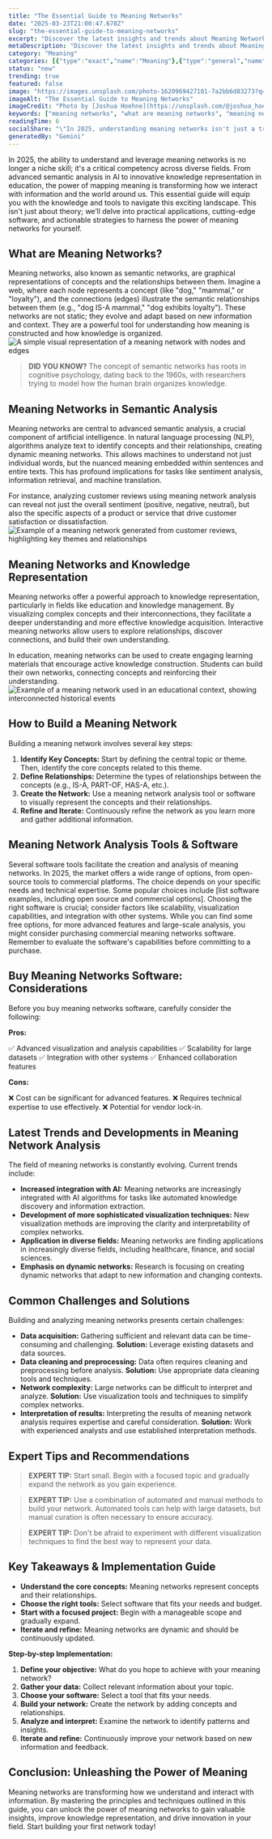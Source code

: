 ```yaml
---
title: "The Essential Guide to Meaning Networks"
date: "2025-03-23T21:00:47.678Z"
slug: "the-essential-guide-to-meaning-networks"
excerpt: "Discover the latest insights and trends about Meaning Networks. This comprehensive guide covers everything you need to know about Meaning Networks in 2025."
metaDescription: "Discover the latest insights and trends about Meaning Networks. This comprehensive guide covers everything you need to know about Meaning Networks in 2025."
category: "Meaning"
categories: [{"type":"exact","name":"Meaning"},{"type":"general","name":"Cognitive Science"},{"type":"medium","name":"Knowledge Representation"},{"type":"specific","name":"Semantic Networks"},{"type":"niche","name":"Word Sense Disambiguation"}]
status: "new"
trending: true
featured: false
image: "https://images.unsplash.com/photo-1620969427101-7a2bb6d83273?q=85&w=1200&fit=max&fm=webp&auto=compress"
imageAlt: "The Essential Guide to Meaning Networks"
imageCredit: "Photo by [Joshua Hoehne](https://unsplash.com/@joshua_hoehne) on Unsplash"
keywords: ["meaning networks", "what are meaning networks", "meaning networks psychology", "meaning networks in semantic analysis", "buy meaning networks software", "meaning network analysis tools", "how to build a meaning network", "meaning networks and knowledge representation", "semantic network analysis software", "meaning network visualization"]
readingTime: 6
socialShare: "\"In 2025, understanding meaning networks isn't just a trend—it's a necessity for anyone wanting to navigate the complexities of information and unlock the power of interconnected knowledge.\""
generatedBy: "Gemini"
---
```




In 2025, the ability to understand and leverage meaning networks is no longer a niche skill; it's a critical competency across diverse fields. From advanced semantic analysis in AI to innovative knowledge representation in education, the power of mapping meaning is transforming how we interact with information and the world around us. This essential guide will equip you with the knowledge and tools to navigate this exciting landscape.  This isn't just about theory; we’ll delve into practical applications, cutting-edge software, and actionable strategies to harness the power of meaning networks for yourself.

## What are Meaning Networks?

Meaning networks, also known as semantic networks, are graphical representations of concepts and the relationships between them.  Imagine a web, where each node represents a concept (like "dog," "mammal," or "loyalty"), and the connections (edges) illustrate the semantic relationships between them (e.g., "dog IS-A mammal," "dog exhibits loyalty"). These networks are not static; they evolve and adapt based on new information and context.  They are a powerful tool for understanding how meaning is constructed and how knowledge is organized. ![A simple visual representation of a meaning network with nodes and edges](https://images.unsplash.com/photo-1620969427101-7a2bb6d83273?q=85&w=1200&fit=max&fm=webp&auto=compress)

> **DID YOU KNOW?**  The concept of semantic networks has roots in cognitive psychology, dating back to the 1960s, with researchers trying to model how the human brain organizes knowledge.

## Meaning Networks in Semantic Analysis

Meaning networks are central to advanced semantic analysis, a crucial component of artificial intelligence. In natural language processing (NLP), algorithms analyze text to identify concepts and their relationships, creating dynamic meaning networks. This allows machines to understand not just individual words, but the nuanced meaning embedded within sentences and entire texts.  This has profound implications for tasks like sentiment analysis, information retrieval, and machine translation.

For instance, analyzing customer reviews using meaning network analysis can reveal not just the overall sentiment (positive, negative, neutral), but also the specific aspects of a product or service that drive customer satisfaction or dissatisfaction. ![Example of a meaning network generated from customer reviews, highlighting key themes and relationships](https://images.unsplash.com/photo-1631217073612-123ed5c9d37f?q=85&w=1200&fit=max&fm=webp&auto=compress)

## Meaning Networks and Knowledge Representation

Meaning networks offer a powerful approach to knowledge representation, particularly in fields like education and knowledge management. By visualizing complex concepts and their interconnections, they facilitate a deeper understanding and more effective knowledge acquisition.  Interactive meaning networks allow users to explore relationships, discover connections, and build their own understanding.

In education, meaning networks can be used to create engaging learning materials that encourage active knowledge construction.  Students can build their own networks, connecting concepts and reinforcing their understanding. ![Example of a meaning network used in an educational context, showing interconnected historical events](https://images.unsplash.com/photo-1533563180007-9f3f0af01970?q=85&w=1200&fit=max&fm=webp&auto=compress)

## How to Build a Meaning Network

Building a meaning network involves several key steps:

1. **Identify Key Concepts:** Start by defining the central topic or theme.  Then, identify the core concepts related to this theme.
2. **Define Relationships:** Determine the types of relationships between the concepts (e.g., IS-A, PART-OF, HAS-A, etc.).
3. **Create the Network:** Use a meaning network analysis tool or software to visually represent the concepts and their relationships.
4. **Refine and Iterate:** Continuously refine the network as you learn more and gather additional information.

## Meaning Network Analysis Tools & Software

Several software tools facilitate the creation and analysis of meaning networks.  In 2025, the market offers a wide range of options, from open-source tools to commercial platforms. The choice depends on your specific needs and technical expertise.  Some popular choices include [list software examples, including open source and commercial options].  Choosing the right software is crucial; consider factors like scalability, visualization capabilities, and integration with other systems.  While you can find some free options, for more advanced features and large-scale analysis, you might consider purchasing commercial meaning networks software.  Remember to evaluate the software's capabilities before committing to a purchase.

## Buy Meaning Networks Software: Considerations

Before you buy meaning networks software, carefully consider the following:

**Pros:**

✅ Advanced visualization and analysis capabilities
✅ Scalability for large datasets
✅ Integration with other systems
✅ Enhanced collaboration features

**Cons:**

❌ Cost can be significant for advanced features.
❌ Requires technical expertise to use effectively.
❌ Potential for vendor lock-in.

## Latest Trends and Developments in Meaning Network Analysis

The field of meaning networks is constantly evolving.  Current trends include:

* **Increased integration with AI:** Meaning networks are increasingly integrated with AI algorithms for tasks like automated knowledge discovery and information extraction.
* **Development of more sophisticated visualization techniques:**  New visualization methods are improving the clarity and interpretability of complex networks.
* **Application in diverse fields:** Meaning networks are finding applications in increasingly diverse fields, including healthcare, finance, and social sciences.
* **Emphasis on dynamic networks:** Research is focusing on creating dynamic networks that adapt to new information and changing contexts.

## Common Challenges and Solutions

Building and analyzing meaning networks presents certain challenges:

* **Data acquisition:** Gathering sufficient and relevant data can be time-consuming and challenging.  **Solution:** Leverage existing datasets and data sources.
* **Data cleaning and preprocessing:**  Data often requires cleaning and preprocessing before analysis.  **Solution:** Use appropriate data cleaning tools and techniques.
* **Network complexity:**  Large networks can be difficult to interpret and analyze.  **Solution:** Use visualization tools and techniques to simplify complex networks.
* **Interpretation of results:**  Interpreting the results of meaning network analysis requires expertise and careful consideration.  **Solution:** Work with experienced analysts and use established interpretation methods.

## Expert Tips and Recommendations

> **EXPERT TIP:** Start small.  Begin with a focused topic and gradually expand the network as you gain experience.

> **EXPERT TIP:** Use a combination of automated and manual methods to build your network.  Automated tools can help with large datasets, but manual curation is often necessary to ensure accuracy.

> **EXPERT TIP:**  Don't be afraid to experiment with different visualization techniques to find the best way to represent your data.

## Key Takeaways & Implementation Guide

* **Understand the core concepts:** Meaning networks represent concepts and their relationships.
* **Choose the right tools:** Select software that fits your needs and budget.
* **Start with a focused project:** Begin with a manageable scope and gradually expand.
* **Iterate and refine:**  Meaning networks are dynamic and should be continuously updated.

**Step-by-step Implementation:**

1. **Define your objective:** What do you hope to achieve with your meaning network?
2. **Gather your data:** Collect relevant information about your topic.
3. **Choose your software:** Select a tool that fits your needs.
4. **Build your network:** Create the network by adding concepts and relationships.
5. **Analyze and interpret:**  Examine the network to identify patterns and insights.
6. **Iterate and refine:**  Continuously improve your network based on new information and feedback.

## Conclusion: Unleashing the Power of Meaning

Meaning networks are transforming how we understand and interact with information.  By mastering the principles and techniques outlined in this guide, you can unlock the power of meaning networks to gain valuable insights, improve knowledge representation, and drive innovation in your field.  Start building your first network today!

